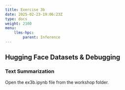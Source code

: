 ```yaml
---
title: Exercise 3b
date: 2025-02-23-19:06:23Z
type: docs 
weight: 2100
menu: 
    llms-hpc:
        parent: Inference
---
```


## Hugging Face Datasets & Debugging
 
### Text Summarization

Open the ex3b.ipynb file from the workshop folder.



